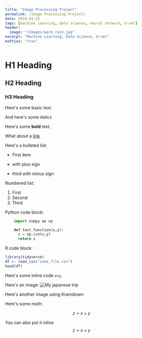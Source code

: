 ```yaml
---
title: "Image Processing Project"
permalink: /Image Processing Project/
date: 2019-04-25
tags: [machine learning, data science, neural network, U-net]
header:
  image: "/images/warm_rain.jpg"
excerpt: "Machine Learning, Data Science, U-net"
mathjax: "true"
---
```


# H1 Heading

## H2 Heading


### H3 Heading

Here's some basic text.

And here's some *italics*

Here's some **bold** text.

What about a [link](https://youtube.com)

Here's a bulleted list:
* First item
+ with plus sign
- third with minus sign

Numbered list:
1. First
2. Second
3. Third

Python code block:
```Python
    import numpy as np

    def test_function(x,y):
      z = np.sum(x,y)
      return z
```

R code block:
```r
library(tidyverse)
df <- read_csv("some_file.csv")
head(df)

```

Here's some inline code `x+y`.

Here's an image:
<img src="{{ site.url }}{{ site.baseurl }}/images/osaka_signs.jpg" alt="My japanese trip">

Here's another image using Kramdown:

Here's some math:

$$z=x+y$$

You can also put it inline $$z=x+y$$
